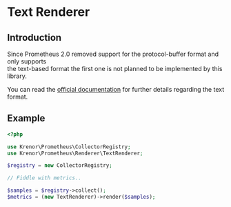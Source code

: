 Text Renderer
=============

## Introduction

Since Prometheus 2.0 removed support for the protocol-buffer format and only supports  
the text-based format the first one is not planned to be implemented by this library.

You can read the [official documentation][text-format] for further details regarding the text format.

## Example

```php
<?php

use Krenor\Prometheus\CollectorRegistry;
use Krenor\Prometheus\Renderer\TextRenderer;

$registry = new CollectorRegistry;

// Fiddle with metrics..

$samples = $registry->collect();
$metrics = (new TextRenderer)->render($samples);
```

[text-format]: https://prometheus.io/docs/instrumenting/exposition_formats/#text-format-details
